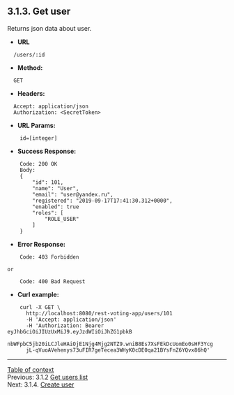 **3.1.3. Get user**
----
Returns json data about user.
* **URL** 
```
  /users/:id
```
* **Method:**
```
  GET
```
 
* **Headers:**
```
  Accept: application/json
  Authorization: <SecretToken>
```
* **URL Params:**
```
    id=[integer]
```
* **Success Response:**
```
    Code: 200 OK
    Body:
    {
        "id": 101,
        "name": "User",
        "email": "user@yandex.ru",
        "registered": "2019-09-17T17:41:30.312+0000",
        "enabled": true
        "roles": [
            "ROLE_USER"
        ]
    }
``` 
* **Error Response:**
```
    Code: 403 Forbidden
```
    or
```
    Code: 400 Bad Request
```
* **Curl example:**
```
    curl -X GET \
      http://localhost:8080/rest-voting-app/users/101
      -H 'Accept: application/json'
      -H 'Authorization: Bearer eyJhbGciOiJIUzUxMiJ9.eyJzdWIiOiJhZG1pbkB
      nbWFpbC5jb20iLCJleHAiOjE1Njg4Mjg2NTZ9.wniB8Es7XsFEkDcUomEo0sHF3Ycg
      jL-qVuoAVehenys73uFIR7geTecea3WHyK0cDE0qa21BYsFnZ6YQvx86hQ'
```
----
[Table of context](api.md) \
Previous: 3.1.2 [Get users list](3_1_2.md) \
Next: 3.1.4. [Create user](3_1_4.md)
